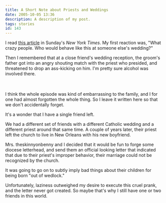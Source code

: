```yaml
---
title: A Short Note about Priests and Weddings
date: 2005-10-05 13:36
description: A description of my post.
tags: stories
id: 143
---
```

I read <a href="http://www.nytimes.com/2005/10/02/fashion/sundaystyles/02TRASHERS.html" target="_blank">this article</a> in Sunday's <i>New York Times</i>.  My first reaction was, "What crazy people.  Who would behave like this at someone else's wedding?"

Then I remembered that at a close friend's wedding reception, the groom's father got into an angry shouting match with the priest who presided, and threatened to drop an ass-kicking on him.  I'm pretty sure alcohol was involved there.

<span class="spanEndPreview">&nbsp;</span><br /><br />I think the whole episode was kind of embarrassing to the family, and I for one had almost forgotten the whole thing.  So I leave it written here so that we don't accidentally forget.

It's a wonder that I have a single friend left.

We had a different set of friends with a different Catholic wedding and a different priest around that same time.  A couple of years later, their priest left the church to live in New Orleans with his new boyfriend.

Mrs. theskinnyonbenny and I decided that it would be fun to forge some diocese letterhead, and send them an official looking letter that indicated that due to their priest's improper behavior, their marriage could not be recognized by the church.

It was going to go on to subtly imply bad things about their children for being born "out of wedlock."

Unfortunately, laziness outweighed my desire to execute this cruel prank, and the letter never got created.  So maybe that's why I still have one or two friends in this world.
